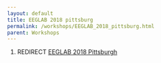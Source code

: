 ```yaml
---
layout: default
title: EEGLAB 2018 pittsburg
permalink: /workshops/EEGLAB_2018_pittsburg.html
parent: Workshops
---
```


1.  REDIRECT [EEGLAB 2018
    Pittsburgh](/EEGLAB_2018_Pittsburgh "wikilink")